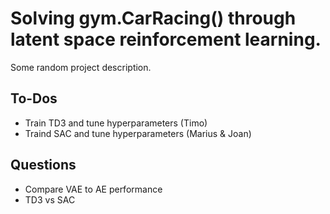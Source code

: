# Solving gym.CarRacing() through latent space reinforcement learning.
Some random project description.  

## To-Dos
* Train TD3 and tune hyperparameters (Timo)  
* Traind SAC and tune hyperparameters (Marius & Joan)


## Questions
* Compare VAE to AE performance
* TD3 vs SAC
